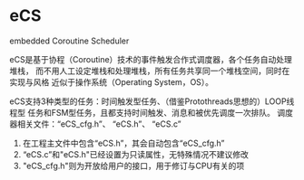 # eCS
embedded Coroutine Scheduler

  eCS是基于协程（Coroutine）技术的事件触发合作式调度器，各个任务自动处理堆栈，
而不用人工设定堆栈和处理堆栈，所有任务共享同一个堆栈空间，同时在实现与风格
近似于操作系统（Operating System，OS）。

  eCS支持3种类型的任务：时间触发型任务、（借鉴Protothreads思想的）LOOP线程型
任务和FSM型任务，且都支持时间触发、消息和被优先调度一次排队。
  调度器相关文件：“eCS_cfg.h”、 “eCS.h”、 “eCS.c”
  1. 在工程主文件中包含“eCS.h”，其会自动包含“eCS_cfg.h”
  2. “eCS.c”和"eCS.h"已经设置为只读属性，无特殊情况不建议修改
  3. "eCS_cfg.h"则为开放给用户的接口，用于修订与CPU有关的项	
